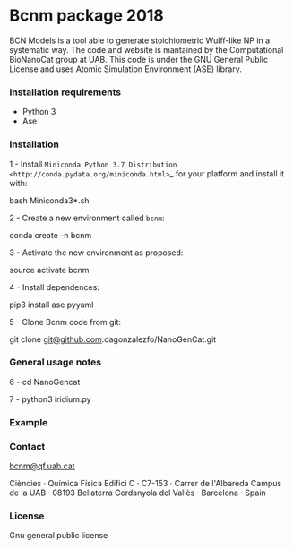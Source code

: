 # Bcnm package 2018

BCN Models is a tool able to generate stoichiometric Wulff-like NP in a systematic way. The code and website is mantained by the Computational BioNanoCat group at UAB. This code is under the GNU General Public License and uses Atomic Simulation Environment (ASE) library. 

### Installation requirements

* Python 3
* Ase

### Installation

1 - Install `Miniconda Python 3.7 Distribution <http://conda.pydata.org/miniconda.html>`_ for your platform and install it with:

  bash Miniconda3*.sh

2 - Create a new environment called ``bcnm``:

  conda create -n bcnm

3 - Activate the new environment as proposed:

  source activate bcnm

4 - Install dependences:

  pip3 install ase pyyaml
  
5 - Clone Bcnm code from git:
  
  git clone git@github.com:dagonzalezfo/NanoGenCat.git


### General usage notes

6 - cd NanoGencat

7 - python3 iridium.py

### Example

### Contact

bcnm@qf.uab.cat
  
Ciències · Química Física
Edifici C · C7-153 · Carrer de l'Albareda
Campus de la UAB · 08193 Bellaterra
Cerdanyola del Vallès · Barcelona · Spain

### License 

Gnu general public license
